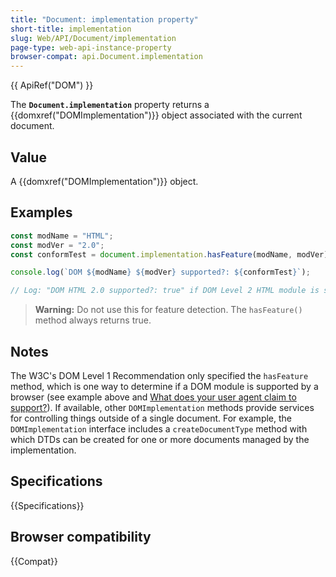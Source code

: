 ```yaml
---
title: "Document: implementation property"
short-title: implementation
slug: Web/API/Document/implementation
page-type: web-api-instance-property
browser-compat: api.Document.implementation
---
```


{{ ApiRef("DOM") }}

The **`Document.implementation`** property returns a
{{domxref("DOMImplementation")}} object associated with the current document.

## Value

A {{domxref("DOMImplementation")}} object.

## Examples

```js
const modName = "HTML";
const modVer = "2.0";
const conformTest = document.implementation.hasFeature(modName, modVer);

console.log(`DOM ${modName} ${modVer} supported?: ${conformTest}`);

// Log: "DOM HTML 2.0 supported?: true" if DOM Level 2 HTML module is supported.
```

> **Warning:** Do not use this for feature detection. The `hasFeature()` method always returns true.

## Notes

The W3C's DOM Level 1 Recommendation only specified the `hasFeature` method,
which is one way to determine if a DOM module is supported by a browser (see example
above and [What does your user agent claim to support?](https://www.w3.org/2003/02/06-dom-support.html)). If available, other `DOMImplementation`
methods provide services for controlling things outside of a single document. For
example, the `DOMImplementation` interface includes a
`createDocumentType` method with which DTDs can be created for one or more
documents managed by the implementation.

## Specifications

{{Specifications}}

## Browser compatibility

{{Compat}}
